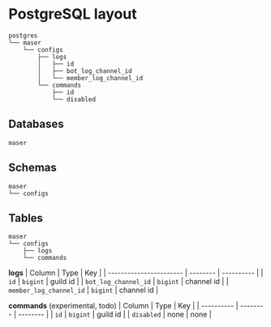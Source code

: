 # PostgreSQL layout
```
postgres
└── maser
    └── configs
        ├── logs
        │   ├── id
        │   ├── bot_log_channel_id
        │   └── member_log_channel_id
        └── commands
            ├── id
            └── disabled
```

## Databases
```
maser
```

## Schemas
```
maser
└── configs
```

## Tables
```
maser
└── configs
    ├── logs
    └── commands
```

**logs**
| Column                  | Type     | Key        |
| ----------------------- | -------- | ---------- |
| `id`                    | `bigint` | guild id   |
| `bot_log_channel_id`    | `bigint` | channel id |
| `member_log_channel_id` | `bigint` | channel id |

**commands** (experimental, todo)
| Column     | Type     | Key      |
| ---------- | -------- | -------- |
| `id`       | `bigint` | guild id |
| `disabled` | none     | none     |
